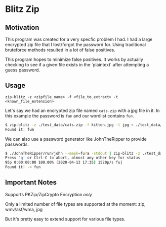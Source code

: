 # Blitz Zip

## Motivation

This program was created for a very specfic problem I had. I had a large encrypted zip file that I lost/forgot the password for. Using traditional bruteforce methods resulted in a lot of false positives.

This program hopes to minimize false positives. It works by actually checking to see if a given file exists in the 'plaintext' after attempting a guess password.

## Usage

`zip-blitz -z <zipfile_name> -f <file_to_extract> -t <known_file_extension>`

Let's say we had an encrypted zip file named `cats.zip` with a jpg file in it.
In this example the password is `fun` and our wordlist contains `fun`.

```bash
$ zip-blitz -z ./test_data/cats.zip -f kitten.jpg -t jpg < ./test_data/wordlist
Found it: fun
```

We can also use a password generator like JohnTheRipper to provide passwords.

```bash
$ ./JohnTheRipper/run/john --mask=fu?a -stdout | zip-blitz -z ./test_data/cats.zip -f kitten.jpg -t jpg
Press 'q' or Ctrl-C to abort, almost any other key for status
95p 0:00:00:00 100.00% (2020-04-13 17:35) 1520p/s fu|
Found it! -> fun
```

## Important Notes

Supports PKZip/ZipCrypto Encryption _only_

Only a limited number of file types are supported at the moment: zip, wmv/asf/wma, jpg

But it's pretty easy to extend support for various file types.
